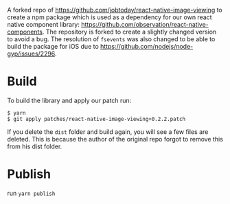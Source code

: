 A forked repo of https://github.com/jobtoday/react-native-image-viewing to create a npm package which is used as a dependency for our own react native component library: https://github.com/observation/react-native-components.
The repository is forked to create a slightly changed version to avoid a bug. The resolution of `fsevents` was also changed to be able to build the package for iOS due to https://github.com/nodejs/node-gyp/issues/2296.

# Build
To build the library and apply our patch run:
```
$ yarn
$ git apply patches/react-native-image-viewing+0.2.2.patch
```

If you delete the `dist` folder and build again, you will see a few files are deleted. This is because the author of the original repo forgot to remove this from his dist folder.

# Publish
run `yarn publish`